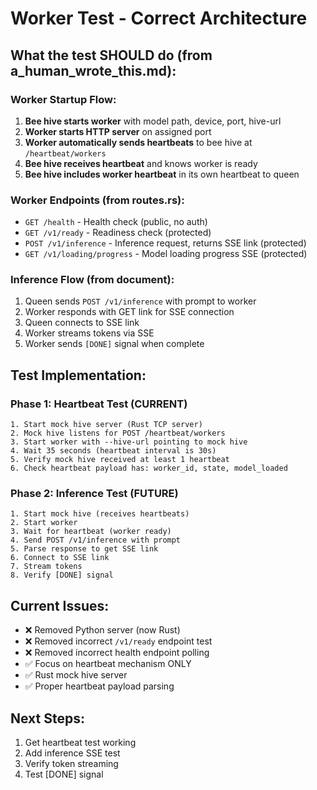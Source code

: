 # Worker Test - Correct Architecture

## What the test SHOULD do (from a_human_wrote_this.md):

### Worker Startup Flow:
1. **Bee hive starts worker** with model path, device, port, hive-url
2. **Worker starts HTTP server** on assigned port
3. **Worker automatically sends heartbeats** to bee hive at `/heartbeat/workers`
4. **Bee hive receives heartbeat** and knows worker is ready
5. **Bee hive includes worker heartbeat** in its own heartbeat to queen

### Worker Endpoints (from routes.rs):
- `GET /health` - Health check (public, no auth)
- `GET /v1/ready` - Readiness check (protected)
- `POST /v1/inference` - Inference request, returns SSE link (protected)
- `GET /v1/loading/progress` - Model loading progress SSE (protected)

### Inference Flow (from document):
1. Queen sends `POST /v1/inference` with prompt to worker
2. Worker responds with GET link for SSE connection
3. Queen connects to SSE link
4. Worker streams tokens via SSE
5. Worker sends `[DONE]` signal when complete

## Test Implementation:

### Phase 1: Heartbeat Test (CURRENT)
```
1. Start mock hive server (Rust TCP server)
2. Mock hive listens for POST /heartbeat/workers
3. Start worker with --hive-url pointing to mock hive
4. Wait 35 seconds (heartbeat interval is 30s)
5. Verify mock hive received at least 1 heartbeat
6. Check heartbeat payload has: worker_id, state, model_loaded
```

### Phase 2: Inference Test (FUTURE)
```
1. Start mock hive (receives heartbeats)
2. Start worker
3. Wait for heartbeat (worker ready)
4. Send POST /v1/inference with prompt
5. Parse response to get SSE link
6. Connect to SSE link
7. Stream tokens
8. Verify [DONE] signal
```

## Current Issues:
- ❌ Removed Python server (now Rust)
- ❌ Removed incorrect `/v1/ready` endpoint test
- ❌ Removed incorrect health endpoint polling
- ✅ Focus on heartbeat mechanism ONLY
- ✅ Rust mock hive server
- ✅ Proper heartbeat payload parsing

## Next Steps:
1. Get heartbeat test working
2. Add inference SSE test
3. Verify token streaming
4. Test [DONE] signal

